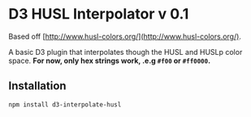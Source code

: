# D3 HUSL Interpolator v 0.1

Based off [http://www.husl-colors.org/](http://www.husl-colors.org/).

A basic D3 plugin that interpolates though the HUSL and HUSLp color space. **For now, only hex strings work, .e.g `#f00` or `#ff0000`.**

## Installation

```
npm install d3-interpolate-husl
```